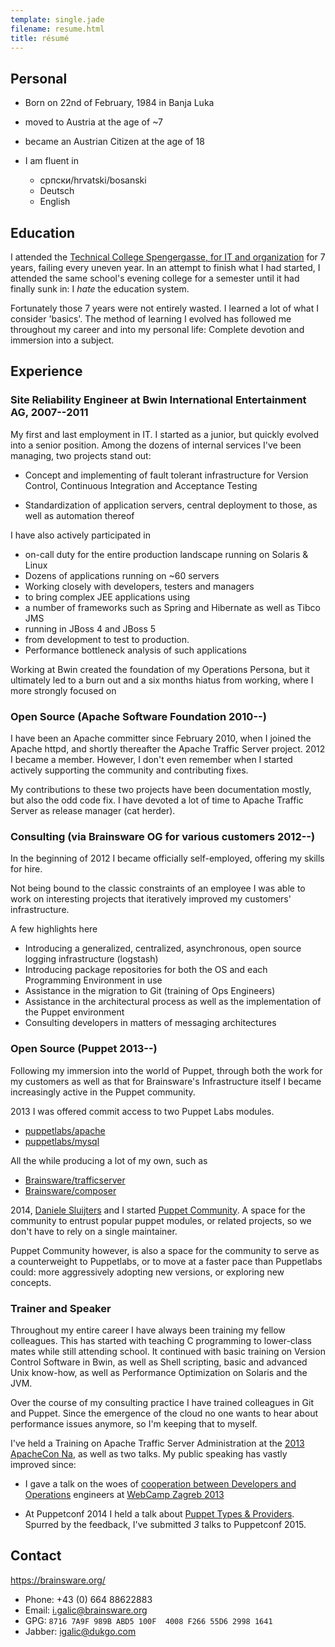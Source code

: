 ```yaml
---
template: single.jade
filename: resume.html
title: résumé
---
```


Personal
--------

-   Born on 22nd of February, 1984 in Banja Luka
-   moved to Austria at the age of \~7
-   became an Austrian Citizen at the age of 18
-   I am fluent in

    -   српски/hrvatski/bosanski
    -   Deutsch
    -   English

Education
---------

I attended the [Technical College Spengergasse, for IT and
organization](http://www.spengergasse.at/) for 7 years, failing every uneven
year. In an attempt to finish what I had started, I attended the same school's
evening college for a semester until it had finally sunk in: I *hate* the
education system.

Fortunately those 7 years were not entirely wasted. I learned a lot of what I
consider 'basics'. The method of learning I evolved has followed me throughout
my career and into my personal life: Complete devotion and immersion into a
subject.

Experience
----------

### Site Reliability Engineer at Bwin International Entertainment AG, 2007--2011

My first and last employment in IT. I started as a junior, but quickly evolved
into a senior position. Among the dozens of internal services I've been
managing, two projects stand out:

-   Concept and implementing of fault tolerant infrastructure for Version
    Control, Continuous Integration and Acceptance Testing

-   Standardization of application servers, central deployment to those, as
    well as automation thereof

I have also actively participated in

-   on-call duty for the entire production landscape running on Solaris & Linux
-   Dozens of applications running on \~60 servers
-   Working closely with developers, testers and managers
-   to bring complex JEE applications using
-   a number of frameworks such as Spring and Hibernate as well as Tibco JMS
-   running in JBoss 4 and JBoss 5
-   from development to test to production.
-   Performance bottleneck analysis of such applications

Working at Bwin created the foundation of my Operations Persona, but it
ultimately led to a burn out and a six months hiatus from working, where I more
strongly focused on


### Open Source (Apache Software Foundation 2010--)

I have been an Apache committer since February 2010, when I joined the Apache
httpd, and shortly thereafter the Apache Traffic Server project. 2012 I became
a member. However, I don't even remember when I started actively supporting the
community and contributing fixes.

My contributions to these two projects have been documentation mostly, but also
the odd code fix. I have devoted a lot of time to Apache Traffic Server as
release manager (cat herder).

### Consulting (via Brainsware OG for various customers 2012--)

In the beginning of 2012 I became officially self-employed, offering my skills
for hire.

Not being bound to the classic constraints of an employee I was able to work on
interesting projects that iteratively improved my customers' infrastructure.

A few highlights here

-   Introducing a generalized, centralized, asynchronous, open source logging
    infrastructure (logstash)
-   Introducing package repositories for both the OS and each Programming
    Environment in use
-   Assistance in the migration to Git (training of Ops Engineers)
-   Assistance in the architectural process as well as the implementation of
    the Puppet environment
-   Consulting developers in matters of messaging architectures

### Open Source (Puppet 2013--)

Following my immersion into the world of Puppet, through both the work for my
customers as well as that for Brainsware's Infrastructure itself I became
increasingly active in the Puppet community.

2013 I was offered commit access to two Puppet Labs modules.

-   [puppetlabs/apache](https://github.com/puppetlabs/puppetlabs-apache)
-   [puppetlabs/mysql](https://github.com/puppetlabs/puppetlabs-mysql)

All the while producing a lot of my own, such as

-   [Brainsware/trafficserver](https://github.com/Brainsware/puppet-trafficserver)
-   [Brainsware/composer](https://github.com/Brainsware/puppet-composer)

2014, [Daniele Sluijters](https://twitter.com/daenney) and I started [Puppet
Community](https://puppet-community.github.io/). A space for the community to
entrust popular puppet modules, or related projects, so we don't have to rely
on a single maintainer.

Puppet Community however, is also a space for the community to serve as a
counterweight to Puppetlabs, or to move at a faster pace than Puppetlabs could:
more aggressively adopting new versions, or exploring new concepts.

### Trainer and Speaker

Throughout my entire career I have always been training my fellow colleagues.
This has started with teaching C programming to lower-class mates while still
attending school. It continued with basic training on Version Control Software
in Bwin, as well as Shell scripting, basic and advanced Unix know-how, as well
as Performance Optimization on Solaris and the JVM.

Over the course of my consulting practice I have trained colleagues in Git and
Puppet. Since the emergence of the cloud no one wants to hear about performance
issues anymore, so I'm keeping that to myself.

I've held a Training on Apache Traffic Server Administration at the [2013
ApacheCon Na](http://na.apachecon.com/), as well as two talks. My public
speaking has vastly improved since:

* I gave a talk on the woes of [cooperation between Developers and
  Operations](https://speakerdeck.com/igalic/building-web-applications-for-the-high-scale)
  engineers at [WebCamp Zagreb 2013](http://2013.webcampzg.org/)

* At Puppetconf 2014 I held a talk about [Puppet Types &
  Providers](https://brainsware.org/blog/8-types-providers).  Spurred by the
  feedback, I've submitted *3* talks to Puppetconf 2015.

Contact
-------

https://brainsware.org/

-   Phone: +43 (0) 664 88622883
-   Email: [i.galic@brainsware.org](mailto:i.galic@brainsware.org)
-   GPG: `8716 7A9F 989B ABD5 100F  4008 F266 55D6 2998 1641`
-   Jabber: [igalic@dukgo.com](xmpp:igalic@dukgo.com)

